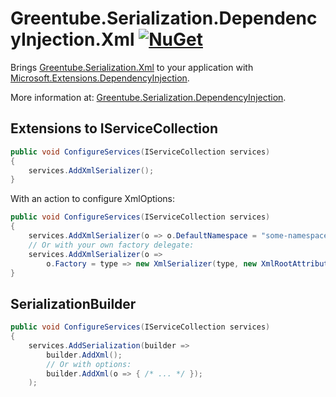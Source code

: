 # Greentube.Serialization.DependencyInjection.Xml [![NuGet](https://img.shields.io/nuget/v/Greentube.Serialization.DependencyInjection.Xml.svg)](https://www.nuget.org/packages/Greentube.Serialization.DependencyInjection,Xml/)

Brings [Greentube.Serialization.Xml](https://github.com/Greentube/serialization/tree/master/src/Greentube.Serialization.Xml) to your application with [Microsoft.Extensions.DependencyInjection](https://github.com/aspnet/DependencyInjection).

More information at: [Greentube.Serialization.DependencyInjection](https://github.com/Greentube/serialization/tree/master/src/Greentube.Serialization.DependencyInjection).

## Extensions to IServiceCollection

```csharp
public void ConfigureServices(IServiceCollection services)
{
    services.AddXmlSerializer();
}
```

With an action to configure XmlOptions:
```csharp
public void ConfigureServices(IServiceCollection services)
{
    services.AddXmlSerializer(o => o.DefaultNamespace = "some-namespace");
    // Or with your own factory delegate:
    services.AddXmlSerializer(o => 
        o.Factory = type => new XmlSerializer(type, new XmlRootAttribute("messaging")));
}
```

## SerializationBuilder

```csharp
public void ConfigureServices(IServiceCollection services)
{
    services.AddSerialization(builder =>
        builder.AddXml();
        // Or with options:
        builder.AddXml(o => { /* ... */ });
    );
```
